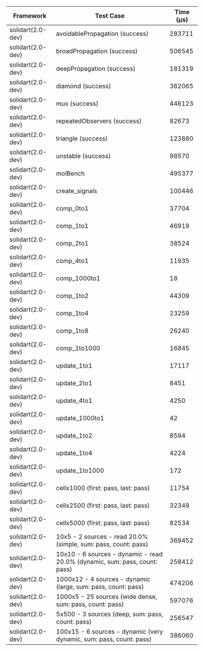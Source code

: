 | Framework | Test Case | Time (μs) |
| --- | --- | --- |
| solidart(2.0-dev) | avoidablePropagation (success) | 283711 |
| solidart(2.0-dev) | broadPropagation (success) | 506545 |
| solidart(2.0-dev) | deepPropagation (success) | 181319 |
| solidart(2.0-dev) | diamond (success) | 362065 |
| solidart(2.0-dev) | mux (success) | 446123 |
| solidart(2.0-dev) | repeatedObservers (success) | 82673 |
| solidart(2.0-dev) | triangle (success) | 123880 |
| solidart(2.0-dev) | unstable (success) | 98570 |
| solidart(2.0-dev) | molBench | 495377 |
| solidart(2.0-dev) | create_signals | 100446 |
| solidart(2.0-dev) | comp_0to1 | 37704 |
| solidart(2.0-dev) | comp_1to1 | 46919 |
| solidart(2.0-dev) | comp_2to1 | 38524 |
| solidart(2.0-dev) | comp_4to1 | 11935 |
| solidart(2.0-dev) | comp_1000to1 | 18 |
| solidart(2.0-dev) | comp_1to2 | 44309 |
| solidart(2.0-dev) | comp_1to4 | 23259 |
| solidart(2.0-dev) | comp_1to8 | 26240 |
| solidart(2.0-dev) | comp_1to1000 | 16845 |
| solidart(2.0-dev) | update_1to1 | 17117 |
| solidart(2.0-dev) | update_2to1 | 8451 |
| solidart(2.0-dev) | update_4to1 | 4250 |
| solidart(2.0-dev) | update_1000to1 | 42 |
| solidart(2.0-dev) | update_1to2 | 8594 |
| solidart(2.0-dev) | update_1to4 | 4224 |
| solidart(2.0-dev) | update_1to1000 | 172 |
| solidart(2.0-dev) | cellx1000 (first: pass, last: pass) | 11754 |
| solidart(2.0-dev) | cellx2500 (first: pass, last: pass) | 32349 |
| solidart(2.0-dev) | cellx5000 (first: pass, last: pass) | 82534 |
| solidart(2.0-dev) | 10x5 - 2 sources - read 20.0% (simple, sum: pass, count: pass) | 369452 |
| solidart(2.0-dev) | 10x10 - 6 sources - dynamic - read 20.0% (dynamic, sum: pass, count: pass) | 258412 |
| solidart(2.0-dev) | 1000x12 - 4 sources - dynamic (large, sum: pass, count: pass) | 474206 |
| solidart(2.0-dev) | 1000x5 - 25 sources (wide dense, sum: pass, count: pass) | 597076 |
| solidart(2.0-dev) | 5x500 - 3 sources (deep, sum: pass, count: pass) | 256547 |
| solidart(2.0-dev) | 100x15 - 6 sources - dynamic (very dynamic, sum: pass, count: pass) | 386060 |
